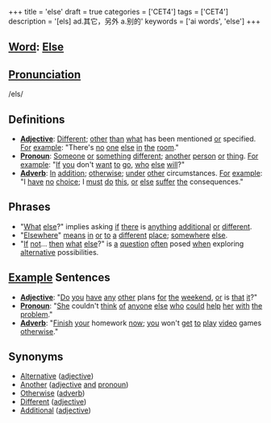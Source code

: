 +++
title = 'else'
draft = true
categories = ['CET4']
tags = ['CET4']
description = '[els] ad.其它，另外 a.别的'
keywords = ['ai words', 'else']
+++

## [Word](/post/word/): [Else](/post/else/)

## [Pronunciation](/post/pronunciation/)
/els/

## Definitions
- **[Adjective](/post/adjective/)**: [Different](/post/different/); [other](/post/other/) [than](/post/than/) [what](/post/what/) has been mentioned [or](/post/or/) specified. [For](/post/for/) [example](/post/example/): "There's [no](/post/no/) [one](/post/one/) [else](/post/else/) [in](/post/in/) [the](/post/the/) [room](/post/room/)."
- **[Pronoun](/post/pronoun/)**: [Someone](/post/someone/) [or](/post/or/) [something](/post/something/) [different](/post/different/); [another](/post/another/) [person](/post/person/) [or](/post/or/) [thing](/post/thing/). [For](/post/for/) [example](/post/example/): "[If](/post/if/) [you](/post/you/) don't [want](/post/want/) [to](/post/to/) [go](/post/go/), [who](/post/who/) [else](/post/else/) [will](/post/will/)?"
- **[Adverb](/post/adverb/)**: [In](/post/in/) [addition](/post/addition/); [otherwise](/post/otherwise/); [under](/post/under/) [other](/post/other/) circumstances. [For](/post/for/) [example](/post/example/): "I [have](/post/have/) [no](/post/no/) [choice](/post/choice/); I [must](/post/must/) [do](/post/do/) [this](/post/this/), [or](/post/or/) [else](/post/else/) [suffer](/post/suffer/) [the](/post/the/) consequences."

## Phrases
- "[What](/post/what/) [else](/post/else/)?" implies asking [if](/post/if/) [there](/post/there/) is [anything](/post/anything/) [additional](/post/additional/) [or](/post/or/) [different](/post/different/).
- "[Elsewhere](/post/elsewhere/)" [means](/post/means/) [in](/post/in/) [or](/post/or/) [to](/post/to/) [a](/post/a/) [different](/post/different/) [place](/post/place/); [somewhere](/post/somewhere/) [else](/post/else/).
- "[If](/post/if/) [not](/post/not/)... [then](/post/then/) [what](/post/what/) [else](/post/else/)?" is [a](/post/a/) [question](/post/question/) [often](/post/often/) posed [when](/post/when/) exploring [alternative](/post/alternative/) possibilities.

## [Example](/post/example/) Sentences
- **[Adjective](/post/adjective/)**: "[Do](/post/do/) [you](/post/you/) [have](/post/have/) [any](/post/any/) [other](/post/other/) plans [for](/post/for/) [the](/post/the/) [weekend](/post/weekend/), [or](/post/or/) is [that](/post/that/) [it](/post/it/)?"
- **[Pronoun](/post/pronoun/)**: "[She](/post/she/) couldn't [think](/post/think/) [of](/post/of/) [anyone](/post/anyone/) [else](/post/else/) [who](/post/who/) [could](/post/could/) [help](/post/help/) [her](/post/her/) [with](/post/with/) [the](/post/the/) [problem](/post/problem/)."
- **[Adverb](/post/adverb/)**: "[Finish](/post/finish/) [your](/post/your/) homework [now](/post/now/); [you](/post/you/) won't [get](/post/get/) [to](/post/to/) [play](/post/play/) [video](/post/video/) games [otherwise](/post/otherwise/)."

## Synonyms
- [Alternative](/post/alternative/) ([adjective](/post/adjective/))
- [Another](/post/another/) ([adjective](/post/adjective/) [and](/post/and/) [pronoun](/post/pronoun/))
- [Otherwise](/post/otherwise/) ([adverb](/post/adverb/))
- [Different](/post/different/) ([adjective](/post/adjective/))
- [Additional](/post/additional/) ([adjective](/post/adjective/))
